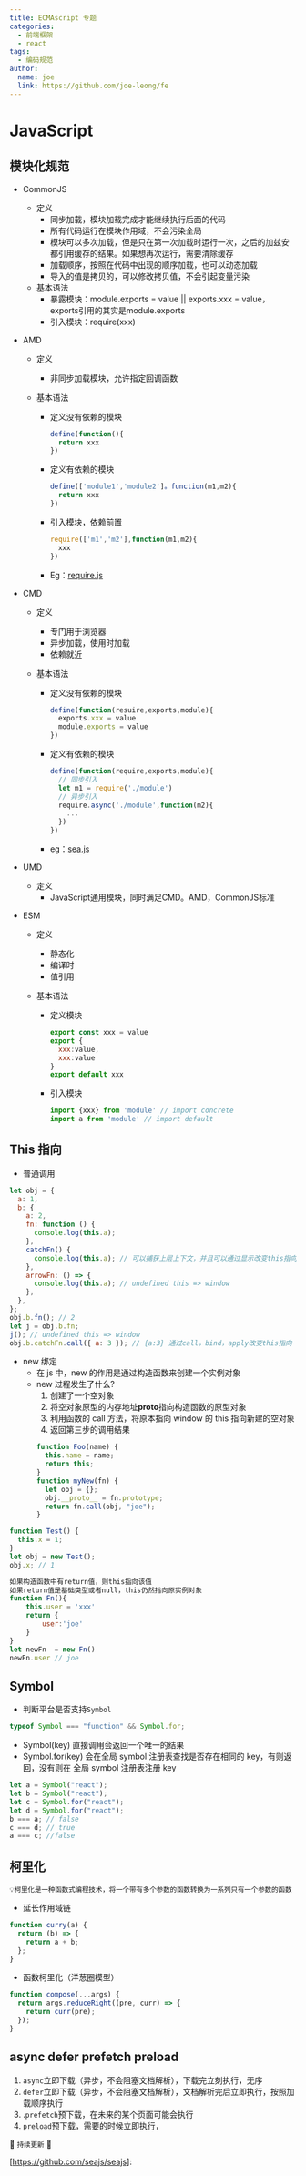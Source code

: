 ```yaml
---
title: ECMAscript 专题
categories:
  - 前端框架
  - react
tags:
  - 编码规范
author:
  name: joe
  link: https://github.com/joe-leong/fe
---
```


# JavaScript

## 模块化规范

- CommonJS

  - 定义
    - 同步加载，模块加载完成才能继续执行后面的代码
    - 所有代码运行在模块作用域，不会污染全局
    - 模块可以多次加载，但是只在第一次加载时运行一次，之后的加兹安都引用缓存的结果。如果想再次运行，需要清除缓存
    - 加载顺序，按照在代码中出现的顺序加载，也可以动态加载
    - 导入的值是拷贝的，可以修改拷贝值，不会引起变量污染
  - 基本语法
    - 暴露模块：module.exports = value || exports.xxx = value，exports引用的其实是module.exports
    - 引入模块：require(xxx)

- AMD

  - 定义

    - 非同步加载模块，允许指定回调函数

  - 基本语法

    - 定义没有依赖的模块

      ```js
      define(function(){
        return xxx
      })
      ```

    - 定义有依赖的模块

      ```js
      define(['module1','module2']。function(m1,m2){
        return xxx
      })
      ```

    - 引入模块，依赖前置

      ```js
      require(['m1','m2'],function(m1,m2){
        xxx
      })
      ```

    - Eg：[require.js](https://github.com/requirejs/requirejs)

- CMD

  - 定义

    - 专门用于浏览器
    - 异步加载，使用时加载
    - 依赖就近

  - 基本语法

    - 定义没有依赖的模块

      ```js
      define(function(resuire,exports,module){
        exports.xxx = value
        module.exports = value
      })
      ```

    - 定义有依赖的模块

      ```js
      define(function(require,exports,module){
        // 同步引入
        let m1 = require('./module')
        // 异步引入
        require.async('./module',function(m2){
          ...
        })
      })
      ```

    - eg：[sea.js](https://github.com/seajs/seajs)

- UMD

  - 定义
    - JavaScript通用模块，同时满足CMD。AMD，CommonJS标准

- ESM

  - 定义

    - 静态化
    - 编译时
    - 值引用

  - 基本语法

    - 定义模块

      ```js
      export const xxx = value
      export {
      	xxx:value,
        xxx:value
      }
      export default xxx
      ```

    - 引入模块

      ```js
      import {xxx} from 'module' // import concrete
      import a from 'module' // import default
      ```

      

## This 指向

- 普通调用

```js
let obj = {
  a: 1,
  b: {
    a: 2,
    fn: function () {
      console.log(this.a);
    },
    catchFn() {
      console.log(this.a); // 可以捕获上层上下文，并且可以通过显示改变this指向
    },
    arrowFn: () => {
      console.log(this.a); // undefined this => window
    },
  },
};
obj.b.fn(); // 2
let j = obj.b.fn;
j(); // undefined this => window
obj.b.catchFn.call({ a: 3 }); // {a:3} 通过call，bind，apply改变this指向
```

- new 绑定
  - 在 js 中，new 的作用是通过构造函数来创建一个实例对象
  - new 过程发生了什么?
    1. 创建了一个空对象
    2. 将空对象原型的内存地址**proto**指向构造函数的原型对象
    3. 利用函数的 call 方法，将原本指向 window 的 this 指向新建的空对象
    4. 返回第三步的调用结果
    ```js
    function Foo(name) {
      this.name = name;
      return this;
    }
    function myNew(fn) {
      let obj = {};
      obj.__proto__ = fn.prototype;
      return fn.call(obj, "joe");
    }
    ```

```js
function Test() {
  this.x = 1;
}
let obj = new Test();
obj.x; // 1

如果构造函数中有return值，则this指向该值
如果return值是基础类型或者null，this仍然指向原实例对象
function Fn(){
    this.user = 'xxx'
    return {
        user:'joe'
    }
}
let newFn  = new Fn()
newFn.user // joe
```

## Symbol

- 判断平台是否支持`Symbol`

```js
typeof Symbol === "function" && Symbol.for;
```

- Symbol(key) 直接调用会返回一个唯一的结果
- Symbol.for(key) 会在全局 symbol 注册表查找是否存在相同的 key，有则返回，没有则在 全局 symbol 注册表注册 key

```js
let a = Symbol("react");
let b = Symbol("react");
let c = Symbol.for("react");
let d = Symbol.for("react");
b === a; // false
c === d; // true
a === c; //false
```

## 柯里化

`💡柯里化是一种函数式编程技术，将一个带有多个参数的函数转换为一系列只有一个参数的函数`

- 延长作用域链

```js
function curry(a) {
  return (b) => {
    return a + b;
  };
}
```

- 函数柯里化（洋葱圈模型）

```js
function compose(...args) {
  return args.reduceRight((pre, curr) => {
    return curr(pre);
  });
}
```

## async defer prefetch preload

1. `async`立即下载（异步，不会阻塞文档解析），下载完立刻执行，无序
2. `defer`立即下载（异步，不会阻塞文档解析），文档解析完后立即执行，按照加载顺序执行
3. .`prefetch`预下载，在未来的某个页面可能会执行
4. `preload`预下载，需要的时候立即执行，

🚧 `持续更新` 🚧

[https://github.com/seajs/seajs]: 
